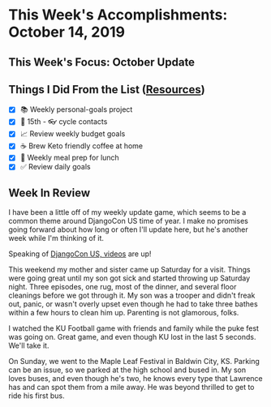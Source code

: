 # This Week's Accomplishments: October 14, 2019

## This Week's Focus: October Update

## Things I Did From the List ([Resources](resources.md))

- [x] :books: Weekly personal-goals project
- [x] :calendar: 15th - :eyeglasses: cycle contacts
- [x] :chart_with_upwards_trend: Review weekly budget goals
- [x] :coffee: Brew Keto friendly coffee at home
- [x] :stew: Weekly meal prep for lunch
- [x] :white_check_mark: Review daily goals

## Week In Review

I have been a little off of my weekly update game, which seems to be a common theme around DjangoCon US time of year. I make no promises going forward about how long or often I'll update here, but he's another week while I'm thinking of it. 

Speaking of [DjangoCon US, videos](https://www.youtube.com/playlist?list=PL2NFhrDSOxgXXUMIGOs8lNe2B-f4pXOX-) are up! 

This weekend my mother and sister came up Saturday for a visit. Things were going great until my son got sick and started throwing up Saturday night. Three episodes, one rug, most of the dinner, and several floor cleanings before we got through it. My son was a trooper and didn't freak out, panic, or wasn't overly upset even though he had to take three bathes within a few hours to clean him up. Parenting is not glamorous, folks.

I watched the KU Football game with friends and family while the puke fest was going on. Great game, and even though KU lost in the last 5 seconds. We'll take it. 

On Sunday, we went to the Maple Leaf Festival in Baldwin City, KS. Parking can be an issue, so we parked at the high school and bused in. My son loves buses, and even though he's two, he knows every type that Lawrence has and can spot them from a mile away. He was beyond thrilled to get to ride his first bus. 
